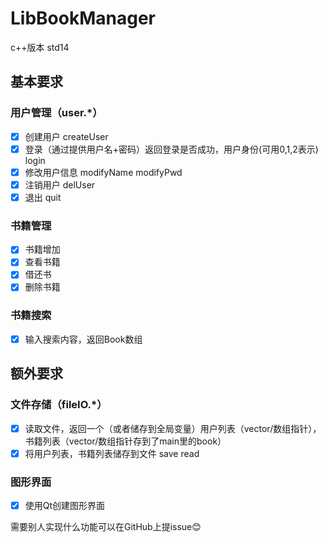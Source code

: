 # LibBookManager

c++版本 std14

## 基本要求
### 用户管理（user.*）
- [x] 创建用户 createUser
- [x] 登录（通过提供用户名+密码）返回登录是否成功，用户身份(可用0,1,2表示) login
- [x] 修改用户信息 modifyName modifyPwd
- [x] 注销用户 delUser
- [x] 退出 quit

### 书籍管理
- [x] 书籍增加
- [x] 查看书籍
- [x] 借还书
- [x] 删除书籍

### 书籍搜索
- [x] 输入搜索内容，返回Book数组


## 额外要求
### 文件存储（fileIO.*）
- [x] 读取文件，返回一个（或者储存到全局变量）用户列表（vector/数组指针），书籍列表（vector/数组指针存到了main里的book）
- [x] 将用户列表，书籍列表储存到文件 save read

### 图形界面
- [x] 使用Qt创建图形界面

需要别人实现什么功能可以在GitHub上提issue😊